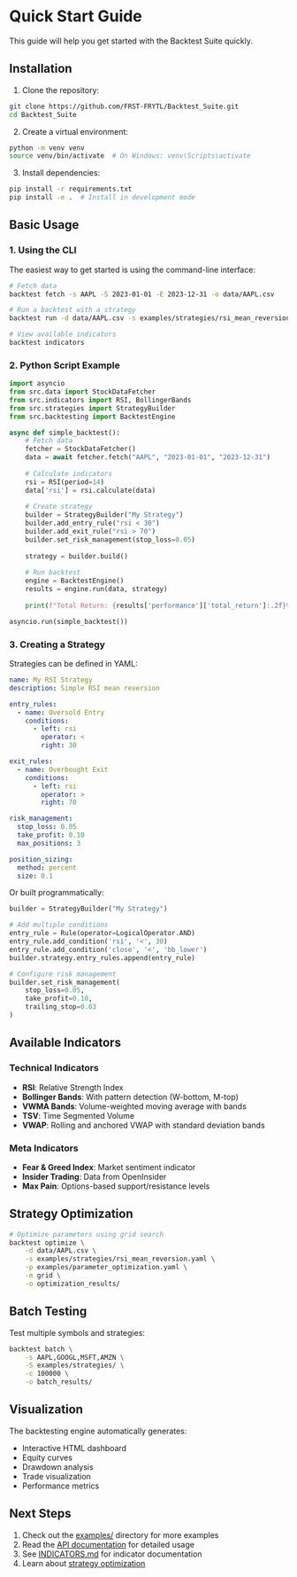 # Quick Start Guide

This guide will help you get started with the Backtest Suite quickly.

## Installation

1. Clone the repository:
```bash
git clone https://github.com/FRST-FRYTL/Backtest_Suite.git
cd Backtest_Suite
```

2. Create a virtual environment:
```bash
python -m venv venv
source venv/bin/activate  # On Windows: venv\Scripts\activate
```

3. Install dependencies:
```bash
pip install -r requirements.txt
pip install -e .  # Install in development mode
```

## Basic Usage

### 1. Using the CLI

The easiest way to get started is using the command-line interface:

```bash
# Fetch data
backtest fetch -s AAPL -S 2023-01-01 -E 2023-12-31 -o data/AAPL.csv

# Run a backtest with a strategy
backtest run -d data/AAPL.csv -s examples/strategies/rsi_mean_reversion.yaml -o results/

# View available indicators
backtest indicators
```

### 2. Python Script Example

```python
import asyncio
from src.data import StockDataFetcher
from src.indicators import RSI, BollingerBands
from src.strategies import StrategyBuilder
from src.backtesting import BacktestEngine

async def simple_backtest():
    # Fetch data
    fetcher = StockDataFetcher()
    data = await fetcher.fetch("AAPL", "2023-01-01", "2023-12-31")
    
    # Calculate indicators
    rsi = RSI(period=14)
    data['rsi'] = rsi.calculate(data)
    
    # Create strategy
    builder = StrategyBuilder("My Strategy")
    builder.add_entry_rule("rsi < 30")
    builder.add_exit_rule("rsi > 70")
    builder.set_risk_management(stop_loss=0.05)
    
    strategy = builder.build()
    
    # Run backtest
    engine = BacktestEngine()
    results = engine.run(data, strategy)
    
    print(f"Total Return: {results['performance']['total_return']:.2f}%")

asyncio.run(simple_backtest())
```

### 3. Creating a Strategy

Strategies can be defined in YAML:

```yaml
name: My RSI Strategy
description: Simple RSI mean reversion

entry_rules:
  - name: Oversold Entry
    conditions:
      - left: rsi
        operator: <
        right: 30

exit_rules:
  - name: Overbought Exit
    conditions:
      - left: rsi
        operator: >
        right: 70

risk_management:
  stop_loss: 0.05
  take_profit: 0.10
  max_positions: 3

position_sizing:
  method: percent
  size: 0.1
```

Or built programmatically:

```python
builder = StrategyBuilder("My Strategy")

# Add multiple conditions
entry_rule = Rule(operator=LogicalOperator.AND)
entry_rule.add_condition('rsi', '<', 30)
entry_rule.add_condition('close', '<', 'bb_lower')
builder.strategy.entry_rules.append(entry_rule)

# Configure risk management
builder.set_risk_management(
    stop_loss=0.05,
    take_profit=0.10,
    trailing_stop=0.03
)
```

## Available Indicators

### Technical Indicators
- **RSI**: Relative Strength Index
- **Bollinger Bands**: With pattern detection (W-bottom, M-top)
- **VWMA Bands**: Volume-weighted moving average with bands
- **TSV**: Time Segmented Volume
- **VWAP**: Rolling and anchored VWAP with standard deviation bands

### Meta Indicators
- **Fear & Greed Index**: Market sentiment indicator
- **Insider Trading**: Data from OpenInsider
- **Max Pain**: Options-based support/resistance levels

## Strategy Optimization

```bash
# Optimize parameters using grid search
backtest optimize \
    -d data/AAPL.csv \
    -s examples/strategies/rsi_mean_reversion.yaml \
    -p examples/parameter_optimization.yaml \
    -m grid \
    -o optimization_results/
```

## Batch Testing

Test multiple symbols and strategies:

```bash
backtest batch \
    -s AAPL,GOOGL,MSFT,AMZN \
    -S examples/strategies/ \
    -c 100000 \
    -o batch_results/
```

## Visualization

The backtesting engine automatically generates:
- Interactive HTML dashboard
- Equity curves
- Drawdown analysis
- Trade visualization
- Performance metrics

## Next Steps

1. Check out the [examples/](../examples/) directory for more examples
2. Read the [API documentation](API.md) for detailed usage
3. See [INDICATORS.md](INDICATORS.md) for indicator documentation
4. Learn about [strategy optimization](OPTIMIZATION.md)